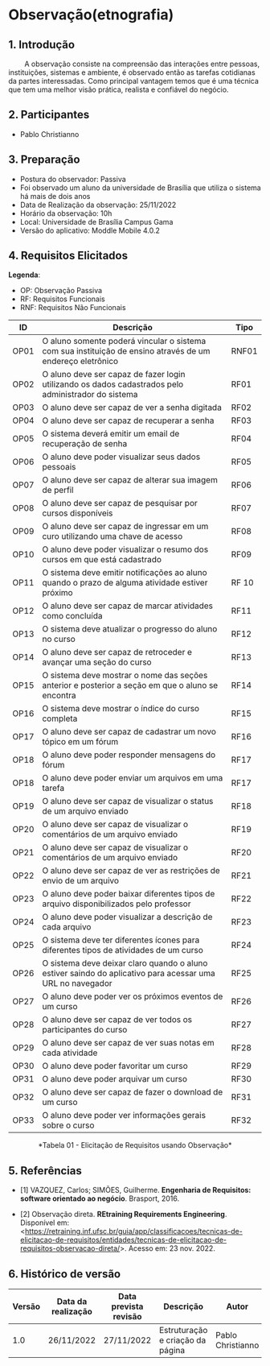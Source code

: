 # Observação(etnografia)

## 1. Introdução

<p aling= justify> &emsp;&emsp; 
    A observação consiste na compreensão das interações entre pessoas, instituições, sistemas e ambiente, é observado então as tarefas cotidianas da partes interessadas. Como principal vantagem temos que é uma técnica que tem uma melhor visão prática, realista e confiável do negócio. 
</p>

## 2. Participantes

* Pablo Christianno

## 3. Preparação
- Postura do observador: Passiva
- Foi observado um aluno da universidade de Brasília que utiliza o sistema há mais de dois anos
- Data de Realização da observação: 25/11/2022
- Horário da observação: 10h
- Local: Universidade de Brasília Campus Gama
- Versão do aplicativo: Moddle Mobile 4.0.2

## 4. Requisitos Elicitados

**Legenda**:

* OP: Observação Passiva
* RF: Requisitos Funcionais
* RNF: Requisitos Não Funcionais

| ID | Descrição | Tipo |
|----|-----------|------|
| OP01 | O aluno somente poderá vincular o sistema com sua instituição de ensino através de um endereço eletrônico | RNF01 |
| OP02 | O aluno deve ser capaz de fazer login utilizando os dados cadastrados pelo administrador do sistema | RF01 |
| OP03 | O aluno deve ser capaz de ver a senha digitada | RF02 |
| OP04 | O aluno deve ser capaz de recuperar a senha | RF03 |
| OP05 | O sistema deverá emitir um email de recuperação de senha | RF04 |
| OP06 | O aluno deve poder visualizar seus dados pessoais | RF05 |
| OP07 | O aluno deve ser capaz de alterar sua imagem de perfil | RF06 |
| OP08 | O aluno deve ser capaz de pesquisar por cursos disponíveis | RF07 |
| OP09 | O aluno deve ser capaz de ingressar em um curo utilizando uma chave de acesso | RF08 |
| OP10 | O aluno deve poder visualizar o resumo dos cursos em que está cadastrado | RF09 |
| OP11 | O sistema deve emitir notificações ao aluno quando o prazo de alguma atividade estiver próximo | RF 10 |
| OP12 | O aluno deve ser capaz de marcar atividades como concluída | RF11 |
| OP13 | O sistema deve atualizar o progresso do aluno no curso | RF12 |
| OP14 | O aluno deve ser capaz de retroceder e avançar uma seção do curso | RF13 |
| OP15 | O sistema deve mostrar o nome das seções anterior e posterior a seção em que o aluno se encontra | RF14 |
| OP16 | O sistema deve mostrar o índice do curso completa | RF15 |
| OP17 | O aluno deve ser capaz de cadastrar um novo tópico em um fórum | RF16 |
| OP18 | O aluno deve poder responder mensagens do fórum | RF17 |
| OP18 | O aluno deve poder enviar um arquivos em uma tarefa | RF17 |
| OP19 | O aluno deve ser capaz de visualizar o status de um arquivo enviado | RF18 |
| OP20 | O aluno deve ser capaz de visualizar o comentários de um arquivo enviado | RF19 |
| OP21 | O aluno deve ser capaz de visualizar o comentários de um arquivo enviado | RF20 |
| OP22 | O aluno deve ser capaz de ver as restrições de envio de um arquivo | RF21 |
| OP23 | O aluno deve poder baixar diferentes tipos de arquivo disponibilizados pelo professor | RF22 |
| OP24 | O aluno deve poder visualizar a descrição de cada arquivo | RF23 |
| OP25 | O sistema deve ter diferentes ícones para diferentes tipos de atividades de um curso | RF24 |
| OP26 | O sistema deve deixar claro quando o aluno estiver saindo do aplicativo para acessar uma URL no navegador | RF25 |
| OP27 | O aluno deve poder ver os próximos eventos de um curso | RF26 |
| OP28 | O aluno deve ser capaz de ver todos os participantes do curso | RF27 |
| OP29 | O aluno deve ser capaz de ver suas notas em cada atividade | RF28 |
| OP30 | O aluno deve poder favoritar um curso | RF29 |
| OP31 | O aluno deve poder arquivar um curso | RF30 |
| OP32 | O aluno deve ser capaz de fazer o download de um curso | RF31 |
| OP33 | O aluno deve poder ver informações gerais sobre o curso | RF32 |

<center>
    *Tabela 01 - Elicitação de Requisitos usando Observação*
</center>

## 5. Referências
- [1] VAZQUEZ, Carlos; SIMÕES, Guilherme. **Engenharia de Requisitos: software orientado ao negócio**. Brasport, 2016.

- [2] Observação direta. **REtraining Requirements Engineering**. Disponível em: <<https://retraining.inf.ufsc.br/guia/app/classificacoes/tecnicas-de-elicitacao-de-requisitos/entidades/tecnicas-de-elicitacao-de-requisitos-observacao-direta/>>. Acesso em: 23 nov. 2022.

## 6. Histórico de versão

| Versão | Data da realização | Data prevista revisão | Descrição | Autor | Revisor |
|--------|------|------|-----------|-------|---------|
| 1.0    | 26/11/2022 | 27/11/2022 | Estruturação e criação da página | Pablo Christianno | Delziron Braz |
